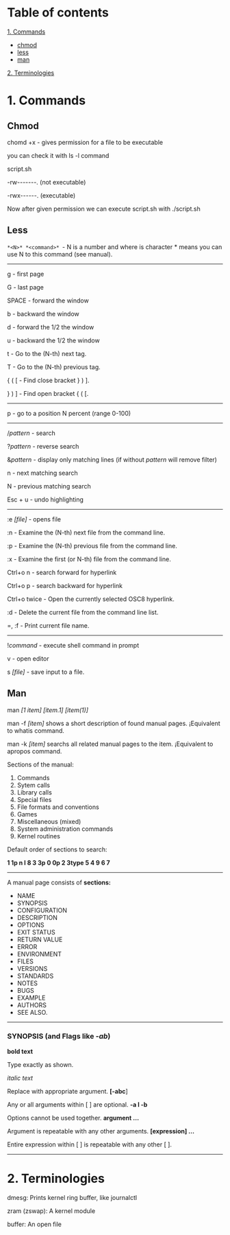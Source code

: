 # Table of contents 

 [1. Commands](#1-commands)
 - [chmod](#chmod)
- [less](#less)
- [man](#man)

[2. Terminologies](#2%20terminologies)

# 1. Commands 

## Chmod

chomd +x - gives permission for a file to be executable 

you can check it with ls -l command

script.sh

-rw-------. (not executable)

-rwx------. (executable)

Now after given permission we can execute script.sh with ./script.sh

## Less

`*<N>* *<command>* `- N is a number and where is character * means you can use N to this command (see manual).

---

g - first page

G - last page

SPACE - forward the window 

b - backward the window

d - forward the 1/2 the window

u - backward the 1/2 the window

t - Go to the (N-th) next tag.      

T - Go to the (N-th) previous tag.   

{  (  [ - Find close bracket } ) ].        

}  )  ] - Find open bracket { ( [.

---

p - go to a position N percent (range 0-100)

---

/*pattern* - search 

?*pattern* - reverse search

&*pattern* - display only matching lines (if without *pattern* will remove filter)

n - next matching search 

N - previous matching search

Esc + u - undo highlighting

---

:e *[file]* - opens file 

:n - Examine the (N-th) next file from the command line.                  

:p - Examine the (N-th) previous file from the command line.

:x - Examine the first (or N-th) file from the command line.

Ctrl+o n - search forward for hyperlink 

Ctrl+o p - search backward for hyperlink 

Ctrl+o twice - Open the currently selected OSC8 hyperlink.

:d - Delete the current file from the command line list.               

=, :f - Print current file name.

---

!*command* - execute shell command in prompt

v - open editor 

s *[file]* - save input to a file.

## Man

man *[1 item] [item.1] [item(1)]*

man -f *[item]*  shows a short description of found manual pages. ¡Equivalent to whatis command.

man -k *[item]*  searchs all related manual pages to the item. ¡Equivalent to apropos command.

Sections of the manual:

1. Commands
2. Sytem calls
3. Library calls
4. Special files
5. File formats and conventions
6. Games
7. Miscellaneous (mixed)
8. System administration commands
9. Kernel routines

Default order of sections to search:

**1 1p n l 8 3 3p 0 0p 2 3type 5 4 9 6 7**

---

A manual page consists of **sections:**

- NAME
- SYNOPSIS
- CONFIGURATION
- DESCRIPTION
- OPTIONS
- EXIT STATUS
- RETURN VALUE
- ERROR
- ENVIRONMENT
- FILES
- VERSIONS
- STANDARDS
- NOTES
- BUGS
- EXAMPLE
- AUTHORS
- SEE ALSO.

---

### SYNOPSIS (and Flags like *-ab*)

**bold text**

Type exactly as shown.

*italic text*

Replace with appropriate argument.
**[-abc**]

Any or all arguments within [ ] are optional.
**-a l -b**

Options cannot be used together.
**argument …**

Argument is repeatable with any other arguments.
**[expression] …**

Entire expression within [ ] is repeatable with any other [ ].

---

# 2. Terminologies

dmesg: Prints kernel ring buffer, like journalctl 

zram (zswap): A kernel module 

buffer: An open file
